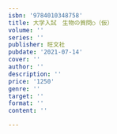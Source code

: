```yaml
---
isbn: '9784010348758'
title: 大学入試　生物の質問○（仮）
volume: ''
series: ''
publisher: 旺文社
pubdate: '2021-07-14'
cover: ''
author: ''
description: ''
price: '1250'
genre: ''
target: ''
format: ''
content: ''

---
```

